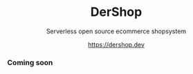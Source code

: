<div align="center">
    <h1>DerShop</h1>
    <p>Serverless open source ecommerce shopsystem</p>
    <p><a href="https://dershop.dev">https://dershop.dev</a></p>
</div>

### Coming soon
